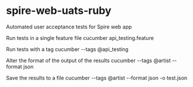 # spire-web-uats-ruby
Automated user acceptance tests for Spire web app

Run tests in a single feature file
cucumber api_testing.feature

Run tests with a tag
cucumber --tags @api_testing

Alter the format of the output of the results
cucumber --tags @artist --format json

Save the results to a file
cucumber --tags @artist --format json -o test.json